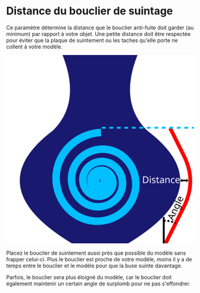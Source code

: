 Distance du bouclier de suintage
====
Ce paramètre détermine la distance que le bouclier anti-fuite doit garder (au minimum) par rapport à votre objet. Une petite distance doit être respectée pour éviter que la plaque de suintement ou les taches qu'elle porte ne collent à votre modèle.

![Une distance horizontale est maintenue entre le bouclier et le modèle](../images/ooze_shield_fr.svg)

Placez le bouclier de suintement aussi près que possible du modèle sans frapper celui-ci. Plus le bouclier est proche de votre modèle, moins il y a de temps entre le bouclier et le modèle pour que la buse suinte davantage.

Parfois, le bouclier sera plus éloigné du modèle, car le bouclier doit également maintenir un certain angle de surplomb pour ne pas s'effondrer.
